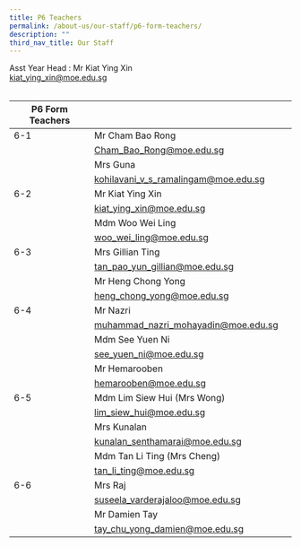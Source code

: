 ```yaml
---
title: P6 Teachers
permalink: /about-us/our-staff/p6-form-teachers/
description: ""
third_nav_title: Our Staff
---
```

Asst Year Head : Mr Kiat Ying Xin
<br>
kiat_ying_xin@moe.edu.sg
<br>
<br>


|P6 Form Teachers  |  |  |
| -------- | -------- | -------- |
| 6-1     | Mr Cham Bao Rong    |      |
|     | Cham_Bao_Rong@moe.edu.sg     |      |
|     | Mrs Guna     |     |
|     | kohilavani_v_s_ramalingam@moe.edu.sg    |    |
| 6-2     | Mr Kiat Ying Xin     |     |
|     | kiat_ying_xin@moe.edu.sg     |      |
|      | Mdm Woo Wei Ling  |      |
|      | woo_wei_ling@moe.edu.sg     |   |
| 6-3    | Mrs Gillian Ting    |      |
|      | tan_pao_yun_gillian@moe.edu.sg  |      |
|     | Mr Heng Chong Yong    |    |
|      | heng_chong_yong@moe.edu.sg     |     |
| 6-4     | Mr Nazri      |      |
|     | muhammad_nazri_mohayadin@moe.edu.sg    |     |
|      | Mdm See Yuen Ni     |      |
|     | see_yuen_ni@moe.edu.sg     |      |
|      | Mr Hemarooben      |      |
|     |  hemarooben@moe.edu.sg    |      |
| 6-5     | Mdm Lim Siew Hui (Mrs Wong)      |      |
|      | lim_siew_hui@moe.edu.sg  |      |
|      | Mrs Kunalan     |      |
|      | kunalan_senthamarai@moe.edu.sg      |      |
|      | Mdm Tan Li Ting (Mrs Cheng)    |      |
|      | tan_li_ting@moe.edu.sg      |      |
|6-6      | Mrs Raj     |      |
|      | suseela_varderajaloo@moe.edu.sg   |      |
|      | Mr Damien Tay     |      |
|      | tay_chu_yong_damien@moe.edu.sg   |      |
